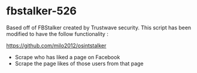 fbstalker-526
=============

Based off of FBStalker created by Trustwave security. This script has been modified to have the follow functionality :

https://github.com/milo2012/osintstalker

- Scrape who has liked a page on Facebook
- Scrape the page likes of those users from that page
